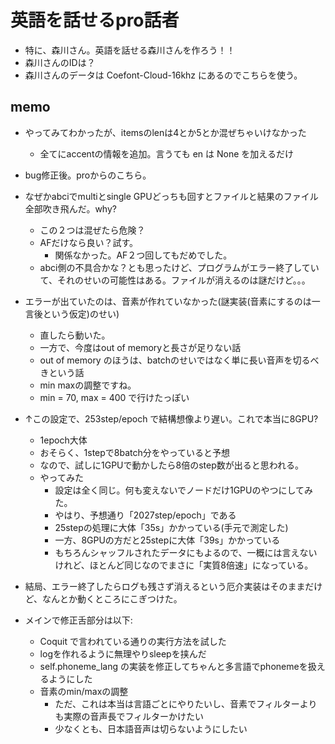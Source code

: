 # 英語を話せるpro話者
- 特に、森川さん。英語を話せる森川さんを作ろう！！
- 森川さんのIDは？
- 森川さんのデータは Coefont-Cloud-16khz にあるのでこちらを使う。

## memo
- やってみてわかったが、itemsのlenは4とか5とか混ぜちゃいけなかった
    - 全てにaccentの情報を追加。言うても en は None を加えるだけ

- bug修正後。proからのこちら。

- なぜかabciでmultiとsingle GPUどっちも回すとファイルと結果のファイル全部吹き飛んだ。why?
  - この２つは混ぜたら危険？
  - AFだけなら良い？試す。
    - 関係なかった。AF２つ回してもだめでした。
  - abci側の不具合かな？とも思ったけど、プログラムがエラー終了していて、それのせいの可能性はある。ファイルが消えるのは謎だけど。。。

- エラーが出ていたのは、音素が作れていなかった(謎実装(音素にするのは一言後という仮定)のせい)
  - 直したら動いた。
  - 一方で、今度はout of memoryと長さが足りない話
  - out of memory のほうは、batchのせいではなく単に長い音声を切るべきという話
  - min maxの調整ですね。
  - min = 70, max = 400 で行けたっぽい

- ↑この設定で、253step/epoch で結構想像より遅い。これで本当に8GPU?
    - 1epoch大体
    - おそらく、1stepで8batch分をやっていると予想
    - なので、試しに1GPUで動かしたら8倍のstep数が出ると思われる。
    - やってみた
        - 設定は全く同じ。何も変えないでノードだけ1GPUのやつにしてみた。
        - やはり、予想通り「2027step/epoch」である
        - 25stepの処理に大体「35s」かかっている(手元で測定した)
        - 一方、8GPUの方だと25stepに大体「39s」かかっている
        - もちろんシャッフルされたデータにもよるので、一概には言えないけれど、ほとんど同じなのでまさに「実質8倍速」になっている。

- 結局、エラー終了したらログも残さず消えるという厄介実装はそのままだけど、なんとか動くところにこぎつけた。
- メインで修正舌部分は以下:
    - Coquit で言われている通りの実行方法を試した
    - logを作れるように無理やりsleepを挟んだ
    - self.phoneme_lang の実装を修正してちゃんと多言語でphonemeを扱えるようにした
    - 音素のmin/maxの調整
        - ただ、これは本当は言語ごとにやりたいし、音素でフィルターよりも実際の音声長でフィルターかけたい
        - 少なくとも、日本語音声は切らないようにしたい
